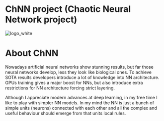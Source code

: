 # ChNN project (Chaotic Neural Network project)
![logo_white](https://user-images.githubusercontent.com/39711437/128076420-c9792357-3d45-4978-84cf-a1b98a036100.png)

# About ChNN
Nowadays artificial neural networks show stunning results, but far those neural networks develop, 
 less they look like biological ones. 
To achieve SOTA results developers introduce a lot of knowledge into NN architecture. 
GPUs training gives a major boost for NNs, but also introduce extra restrictions for NN architecture forcing strict layering.

Although I appreciate modern advances at deep learning, 
 in my free time I like to play with simpler NN models. 
In my mind the NN is just a bunch of simple units (neurons) connected with each other and all the complex and useful behaviour should emerge from that units local rules.

